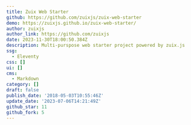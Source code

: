 ```yaml
---
title: Zuix Web Starter
github: https://github.com/zuixjs/zuix-web-starter
demo: https://zuixjs.github.io/zuix-web-starter/
author: zuixjs
author_link: https://github.com/zuixjs
date: 2023-11-30T18:00:50.384Z
description: Multi-purspose web starter project powered by zuix.js
ssg:
  - Eleventy
css: []
ui: []
cms:
  - Markdown
category: []
draft: false
publish_date: '2018-05-03T10:55:46Z'
update_date: '2023-07-06T14:21:49Z'
github_star: 11
github_fork: 5
---
```


